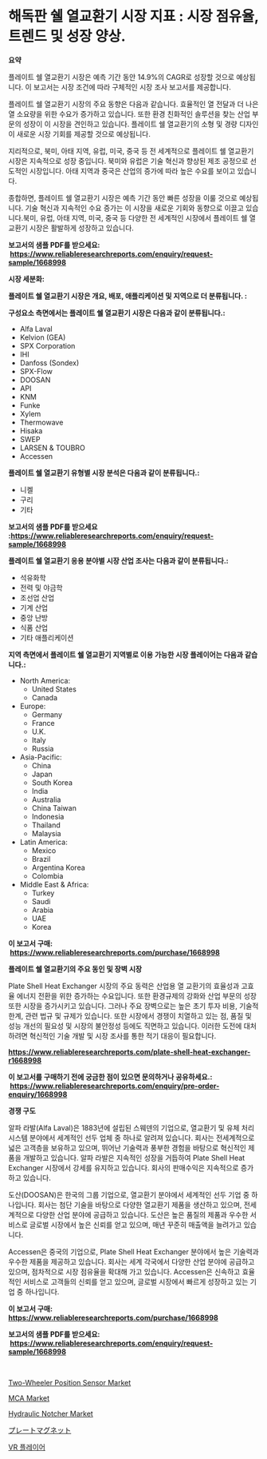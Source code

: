 <p><h1>해독판 쉘 열교환기 시장 지표 : 시장 점유율, 트렌드 및 성장 양상.</h1></p><p><strong>요약</strong></p>
<p><p>플레이트 쉘 열교환기 시장은 예측 기간 동안 14.9%의 CAGR로 성장할 것으로 예상됩니다. 이 보고서는 시장 조건에 따라 구체적인 시장 조사 보고서를 제공합니다. </p><p>플레이트 쉘 열교환기 시장의 주요 동향은 다음과 같습니다. 효율적인 열 전달과 더 나은 열 소요량을 위한 수요가 증가하고 있습니다. 또한 환경 친화적인 솔루션을 찾는 산업 부문의 성장이 이 시장을 견인하고 있습니다. 플레이트 쉘 열교환기의 소형 및 경량 디자인이 새로운 시장 기회를 제공할 것으로 예상됩니다.</p><p>지리적으로, 북미, 아태 지역, 유럽, 미국, 중국 등 전 세계적으로 플레이트 쉘 열교환기 시장은 지속적으로 성장 중입니다. 북미와 유럽은 기술 혁신과 향상된 제조 공정으로 선도적인 시장입니다. 아태 지역과 중국은 산업의 증가에 따라 높은 수요를 보이고 있습니다.</p><p>종합하면, 플레이트 쉘 열교환기 시장은 예측 기간 동안 빠른 성장을 이룰 것으로 예상됩니다. 기술 혁신과 지속적인 수요 증가는 이 시장을 새로운 기회와 동향으로 이끌고 있습니다.북미, 유럽, 아태 지역, 미국, 중국 등 다양한 전 세계적인 시장에서 플레이트 쉘 열교환기 시장은 활발하게 성장하고 있습니다.</p></p>
<p><strong>보고서의 샘플 PDF를 받으세요: &nbsp;<a href="https://www.reliableresearchreports.com/enquiry/request-sample/1668998">https://www.reliableresearchreports.com/enquiry/request-sample/1668998</a></strong></p>
<p><strong>시장 세분화:</strong></p>
<p><strong> 플레이트 쉘 열교환기 시장은 개요, 배포, 애플리케이션 및 지역으로 더 분류됩니다. :</strong></p>
<p><strong>구성요소 측면에서는 플레이트 쉘 열교환기 시장은 다음과 같이 분류됩니다.:</strong></p>
<p><ul><li>Alfa Laval</li><li>Kelvion (GEA)</li><li>SPX Corporation</li><li>IHI</li><li>Danfoss (Sondex)</li><li>SPX-Flow</li><li>DOOSAN</li><li>API</li><li>KNM</li><li>Funke</li><li>Xylem</li><li>Thermowave</li><li>Hisaka</li><li>SWEP</li><li>LARSEN & TOUBRO</li><li>Accessen</li></ul></p>
<p><strong> 플레이트 쉘 열교환기 유형별 시장 분석은 다음과 같이 분류됩니다.:</strong></p>
<p><ul><li>니켈</li><li>구리</li><li>기타</li></ul></p>
<p><strong>보고서의 샘플 PDF를 받으세요 :<a href="https://www.reliableresearchreports.com/enquiry/request-sample/1668998">https://www.reliableresearchreports.com/enquiry/request-sample/1668998</a></strong></p>
<p><strong> 플레이트 쉘 열교환기 응용 분야별 시장 산업 조사는 다음과 같이 분류됩니다.:</strong></p>
<p><ul><li>석유화학</li><li>전력 및 야금학</li><li>조선업 산업</li><li>기계 산업</li><li>중앙 난방</li><li>식품 산업</li><li>기타 애플리케이션</li></ul></p>
<p><strong>지역 측면에서 플레이트 쉘 열교환기 지역별로 이용 가능한 시장 플레이어는 다음과 같습니다.:</strong></p>
<p><ul>
    <li>
        North America:
        <ul>
            <li>United States</li>
            <li>Canada</li>
        </ul>
    </li>
    <li>
        Europe:
        <ul>
            <li>Germany</li>
            <li>France</li>
            <li>U.K.</li>
            <li>Italy</li>
            <li>Russia</li>
        </ul>
    </li>
    <li>
        Asia-Pacific:
        <ul>
            <li>China</li>
            <li>Japan</li>
            <li>South Korea</li>
            <li>India</li>
            <li>Australia</li>
            <li>China Taiwan</li>
            <li>Indonesia</li>
            <li>Thailand</li>
            <li>Malaysia</li>
        </ul>
    </li>
    <li>
        Latin America:
        <ul>
            <li>Mexico</li>
            <li>Brazil</li>
            <li>Argentina Korea</li>
            <li>Colombia</li>
        </ul>
    </li>
    <li>
        Middle East & Africa:
        <ul>
            <li>Turkey</li>
            <li>Saudi</li>
            <li>Arabia</li>
            <li>UAE</li>
            <li>Korea</li>
        </ul>
    </li>
    </ul></p>
<p><strong>이 보고서 구매: &nbsp;<a href="https://www.reliableresearchreports.com/purchase/1668998">https://www.reliableresearchreports.com/purchase/1668998</a></strong></p>
<p><strong>플레이트 쉘 열교환기의 주요 동인 및 장벽 시장</strong></p>
<p><p>Plate Shell Heat Exchanger 시장의 주요 동력은 산업용 열 교환기의 효율성과 고효율 에너지 전환을 위한 증가하는 수요입니다. 또한 환경규제의 강화와 산업 부문의 성장 또한 시장을 증가시키고 있습니다. 그러나 주요 장벽으로는 높은 초기 투자 비용, 기술적 한계, 관련 법규 및 규제가 있습니다. 또한 시장에서 경쟁이 치열하고 있는 점, 품질 및 성능 개선의 필요성 및 시장의 불안정성 등에도 직면하고 있습니다. 이러한 도전에 대처하려면 혁신적인 기술 개발 및 시장 조사를 통한 적기 대응이 필요합니다.</p></p>
<p><strong><a href="https://www.reliableresearchreports.com/plate-shell-heat-exchanger-r1668998">https://www.reliableresearchreports.com/plate-shell-heat-exchanger-r1668998</a></strong></p>
<p><strong>이 보고서를 구매하기 전에 궁금한 점이 있으면 문의하거나 공유하세요.: &nbsp;<a href="https://www.reliableresearchreports.com/enquiry/pre-order-enquiry/1668998">https://www.reliableresearchreports.com/enquiry/pre-order-enquiry/1668998</a></strong></p>
<p><strong>경쟁 구도</strong></p>
<p><p>알파 라발(Alfa Laval)은 1883년에 설립된 스웨덴의 기업으로, 열교환기 및 유체 처리 시스템 분야에서 세계적인 선두 업체 중 하나로 알려져 있습니다. 회사는 전세계적으로 넓은 고객층을 보유하고 있으며, 뛰어난 기술력과 풍부한 경험을 바탕으로 혁신적인 제품을 개발하고 있습니다. 알파 라발은 지속적인 성장을 거듭하여 Plate Shell Heat Exchanger 시장에서 강세를 유지하고 있습니다. 회사의 판매수익은 지속적으로 증가하고 있습니다.</p><p>도산(DOOSAN)은 한국의 그룹 기업으로, 열교환기 분야에서 세계적인 선두 기업 중 하나입니다. 회사는 첨단 기술을 바탕으로 다양한 열교환기 제품을 생산하고 있으며, 전세계적으로 다양한 산업 분야에 공급하고 있습니다. 도산은 높은 품질의 제품과 우수한 서비스로 글로벌 시장에서 높은 신뢰를 얻고 있으며, 매년 꾸준히 매출액을 늘려가고 있습니다.</p><p>Accessen은 중국의 기업으로, Plate Shell Heat Exchanger 분야에서 높은 기술력과 우수한 제품을 제공하고 있습니다. 회사는 세계 각국에서 다양한 산업 분야에 공급하고 있으며, 점차적으로 시장 점유율을 확대해 가고 있습니다. Accessen은 신속하고 효율적인 서비스로 고객들의 신뢰를 얻고 있으며, 글로벌 시장에서 빠르게 성장하고 있는 기업 중 하나입니다.</p></p>
<p><strong>이 보고서 구매: &nbsp; <a href="https://www.reliableresearchreports.com/purchase/1668998">https://www.reliableresearchreports.com/purchase/1668998</a></strong></p>
<p><strong>보고서의 샘플 PDF를 받으세요: &nbsp;<a href="https://www.reliableresearchreports.com/enquiry/request-sample/1668998">https://www.reliableresearchreports.com/enquiry/request-sample/1668998</a></strong><strong></strong></p>
<p>&nbsp;</p>
<p><p><a href="https://issuu.com/reportprime-2/docs/two-wheeler-position-sensor-market-_0308a3b1e36751">Two-Wheeler Position Sensor Market</a></p><p><a href="https://cat-emmental-94b.notion.site/MCA-Market-Insights-Market-Players-and-Forecast-Till-2031-264870bc01f64ab286ddf1ec0133fe2b">MCA Market</a></p><p><a href="https://view.publitas.com/reportprime-1/decoding-the-hydraulic-notcher-market-a-deep-dive-into-the-latest-market-trends-market-segmentation-and-competitive-analysis/">Hydraulic Notcher Market</a></p><p><a href="https://medium.com/@madelynhowe2023/%E3%83%97%E3%83%AC%E3%83%BC%E3%83%88%E3%83%9E%E3%82%B0%E3%83%8D%E3%83%83%E3%83%88%E5%B8%82%E5%A0%B4%E8%A6%8F%E6%A8%A1-cagr-%E3%83%88%E3%83%AC%E3%83%B3%E3%83%89-2024-2030-7a112c6a7f4e">プレートマグネット</a></p><p><a href="https://medium.com/@jenniferstanley2022/vr-%ED%94%8C%EB%A0%88%EC%9D%B4%EC%96%B4-%EC%8B%9C%EC%9E%A5-%EC%A0%90%EC%9C%A0%EC%9C%A8-%EB%B3%80%ED%99%94-%EB%B0%8F-%EC%8B%9C%EC%9E%A5-%EC%84%B1%EC%9E%A5-%ED%8A%B8%EB%A0%8C%EB%93%9C-2024%EB%85%84-2031%EB%85%84-21699beff5c3">VR 플레이어</a></p></p>